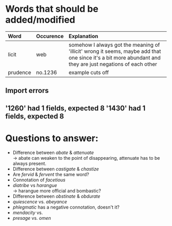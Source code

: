 # Words that should be added/modified

| Word              | Occurence | Explanation                                                                                                                                               |
| :---------------- | :-------- | :----------------------                                                                                                                                   |
| licit             | web       | somehow I always got the meaning of 'illicit' wrong it seems, maybe add that one since it's a bit more abundant and they are just negations of each other |
| prudence          | no.1236   | example cuts off                                                                                                                                          |

## Import errors
'1260' had 1 fields, expected 8
'1430' had 1 fields, expected 8
----

# Questions to answer:

- Difference between _abate_ & _attenuate_<br />
  → abate can weaken to	 the point of disappearing, attenuate has to be always present.
- Difference between _castigate_ & _chastize_
- Are _fervid_ & _fervent_ the same word?
- Connotation of _facetious_
- _diatribe_ vs _harangue_<br />
  → harangue more official and bombastic?
- Difference between _obstinate_ &  _obdurate_
- _quiescence_ vs. _abeyance_
- _phlegmatic_ has a negative connotation, doesn't it?
- _mendacity_ vs.
- _presage_ vs. _omen_
